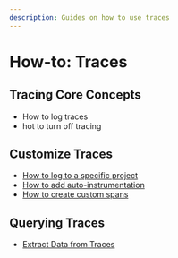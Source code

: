 ```yaml
---
description: Guides on how to use traces
---
```


# How-to: Traces

## Tracing Core Concepts

* How to log traces
* hot to turn off tracing

## Customize Traces

* [How to log to a specific project](customize-traces.md#log-to-a-specific-project)
* [How to add auto-instrumentation](../../telemetry/instrumentation.md)
* [How to create custom spans](../../telemetry/custom-spans.md)

## Querying Traces

* [Extract Data from Traces](extract-data-from-spans.md)

